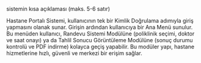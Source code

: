 

sistemin kısa açıklaması (maks. 5-6 satır)


Hastane Portalı Sistemi, kullanıcının tek bir Kimlik Doğrulama adımıyla giriş yapmasını olanak sunar. Girişin ardından kullanıcıya bir Ana Menü sunulur. Bu menüden kullanıcı, Randevu Sistemi Modülüne (poliklinik seçimi, doktor ve saat onayı) ya da Tahlil Sonucu Görüntüleme Modülüne (sonuç durumu kontrolü ve PDF indirme) kolayca geçiş yapabilir. Bu modüler yapı, hastane hizmetlerine hızlı, güvenli ve merkezi bir erişim sağlar.
